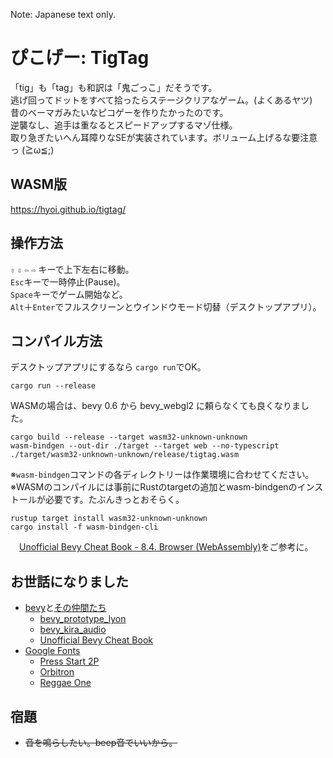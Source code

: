 Note: Japanese text only.

# ぴこげー: TigTag
「tig」も「tag」も和訳は「鬼ごっこ」だそうです。  
逃げ回ってドットをすべて拾ったらステージクリアなゲーム。(よくあるヤツ)  
昔のベーマガみたいなピコゲーを作りたかったのです。  
逆襲なし、追手は重なるとスピードアップするマゾ仕様。  
取り急ぎたいへん耳障りなSEが実装されています。ボリューム上げるな要注意っ (≧ω≦;)
## WASM版
https://hyoi.github.io/tigtag/
## 操作方法
`⇧` `⇩` `⇦` `⇨` キーで上下左右に移動。   
`Esc`キーで一時停止(Pause)。   
`Space`キーでゲーム開始など。  
`Alt`＋`Enter`でフルスクリーンとウインドウモード切替（デスクトップアプリ）。
## コンパイル方法
デスクトップアプリにするなら `cargo run`でOK。
```
cargo run --release    
```
WASMの場合は、bevy 0.6 から bevy_webgl2 に頼らなくても良くなりました。
```
cargo build --release --target wasm32-unknown-unknown
wasm-bindgen --out-dir ./target --target web --no-typescript ./target/wasm32-unknown-unknown/release/tigtag.wasm
```
※`wasm-bindgen`コマンドの各ディレクトリーは作業環境に合わせてください。   
※WASMのコンパイルには事前にRustのtargetの追加とwasm-bindgenのインストールが必要です。たぶんきっとおそらく。  
```
rustup target install wasm32-unknown-unknown
cargo install -f wasm-bindgen-cli
```
　[Unofficial Bevy Cheat Book - 8.4. Browser (WebAssembly)](https://bevy-cheatbook.github.io/platforms/wasm.html)をご参考に。
## お世話になりました
- [bevy](https://bevyengine.org/)と[その仲間たち](https://crates.io/search?q=bevy)
  - [bevy_prototype_lyon](https://github.com/Nilirad/bevy_prototype_lyon/)
  - [bevy_kira_audio](https://github.com/NiklasEi/bevy_kira_audio)
  - [Unofficial Bevy Cheat Book](https://bevy-cheatbook.github.io/)
- [Google Fonts](https://fonts.google.com/)
  - [Press Start 2P](https://fonts.google.com/specimen/Press+Start+2P)
  - [Orbitron](https://fonts.google.com/specimen/Orbitron)
  - [Reggae One](https://fonts.google.com/specimen/Reggae+One?subset=japanese)
## 宿題
- ~~音を鳴らしたい。beep音でいいから。~~
